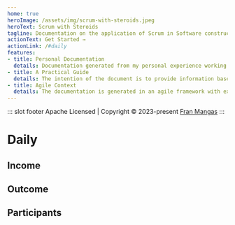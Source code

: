 ```yaml
---
home: true
heroImage: /assets/img/scrum-with-steroids.jpeg
heroText: Scrum with Steroids
tagline: Documentation on the application of Scrum in Software construction
actionText: Get Started →
actionLink: /#daily
features:
- title: Personal Documentation
  details: Documentation generated from my personal experience working with software development teams on agile environments.
- title: A Practical Guide
  details: The intention of the document is to provide information based on experiences that may be of interest to the reader's current way of working.
- title: Agile Context
  details: The documentation is generated in an agile framework with experienced product and technology teams. Its usefulness will depend on the reader's work context..
---
```


::: slot footer
Apache Licensed | Copyright © 2023-present [Fran Mangas](https://www.mangasf-project.com/en/about-me/)
:::

# Daily

## Income

## Outcome

## Participants
